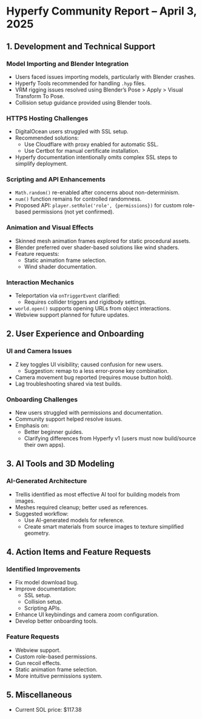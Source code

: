 # Hyperfy Community Report – April 3, 2025

## 1. Development and Technical Support

### Model Importing and Blender Integration
- Users faced issues importing models, particularly with Blender crashes.
- Hyperfy Tools recommended for handling `.hyp` files.
- VRM rigging issues resolved using Blender’s Pose > Apply > Visual Transform To Pose.
- Collision setup guidance provided using Blender tools.

### HTTPS Hosting Challenges
- DigitalOcean users struggled with SSL setup.
- Recommended solutions:
  - Use Cloudflare with proxy enabled for automatic SSL.
  - Use Certbot for manual certificate installation.
- Hyperfy documentation intentionally omits complex SSL steps to simplify deployment.

### Scripting and API Enhancements
- `Math.random()` re-enabled after concerns about non-determinism.
- `num()` function remains for controlled randomness.
- Proposed API: `player.setRole('role', {permissions})` for custom role-based permissions (not yet confirmed).

### Animation and Visual Effects
- Skinned mesh animation frames explored for static procedural assets.
- Blender preferred over shader-based solutions like wind shaders.
- Feature requests:
  - Static animation frame selection.
  - Wind shader documentation.

### Interaction Mechanics
- Teleportation via `onTriggerEvent` clarified:
  - Requires collider triggers and rigidbody settings.
- `world.open()` supports opening URLs from object interactions.
- Webview support planned for future updates.

## 2. User Experience and Onboarding

### UI and Camera Issues
- Z key toggles UI visibility; caused confusion for new users.
  - Suggestion: remap to a less error-prone key combination.
- Camera movement bug reported (requires mouse button hold).
- Lag troubleshooting shared via test builds.

### Onboarding Challenges
- New users struggled with permissions and documentation.
- Community support helped resolve issues.
- Emphasis on:
  - Better beginner guides.
  - Clarifying differences from Hyperfy v1 (users must now build/source their own apps).

## 3. AI Tools and 3D Modeling

### AI-Generated Architecture
- Trellis identified as most effective AI tool for building models from images.
- Meshes required cleanup; better used as references.
- Suggested workflow:
  - Use AI-generated models for reference.
  - Create smart materials from source images to texture simplified geometry.

## 4. Action Items and Feature Requests

### Identified Improvements
- Fix model download bug.
- Improve documentation:
  - SSL setup.
  - Collision setup.
  - Scripting APIs.
- Enhance UI keybindings and camera zoom configuration.
- Develop better onboarding tools.

### Feature Requests
- Webview support.
- Custom role-based permissions.
- Gun recoil effects.
- Static animation frame selection.
- More intuitive permissions system.

## 5. Miscellaneous

- Current SOL price: $117.38